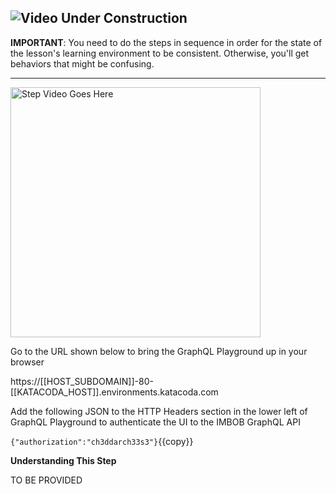 ![Video Under Construction](https://raw.githubusercontent.com/reselbob/katacoda-scenarios/master/understanding-graphql-using-imbob/images/video-under-construction.jpg)
------

**IMPORTANT**: You need to do the steps in sequence in order for the state of the lesson's learning environment to be
consistent. Otherwise, you'll get behaviors that might be confusing.

------

<img src="https://drive.google.com/file/d/1q2sQCdOOCni5dv4R0kqFiXGS4RaaIxV4/view?usp=sharing" width="400" alt="Step Video Goes Here" />

Go to the URL shown below to bring the GraphQL Playground up in your browser

https://[[HOST_SUBDOMAIN]]-80-[[KATACODA_HOST]].environments.katacoda.com

Add the following JSON to the HTTP Headers section in the lower left of GraphQL Playground to
authenticate the UI to the IMBOB GraphQL API

`{"authorization":"ch3ddarch33s3"}`{{copy}}

**Understanding This Step**

TO BE PROVIDED